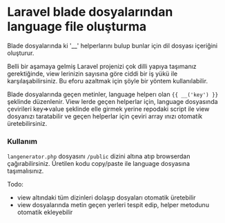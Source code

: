 # Laravel blade dosyalarından language file oluşturma
Blade dosyalarında ki '__' helperlarını bulup bunlar için dil dosyası içeriğini oluşturur.

Belli bir aşamaya gelmiş Laravel projenizi çok dilli yapıya taşımanız gerektiğinde, view lerinizin sayısına göre ciddi bir iş yükü ile karşılaşabilirsiniz. Bu eforu azaltmak için şöyle bir yöntem kullanılabilir. 

Blade dosyalarında geçen metinler, language helperı olan `{{ __('key') }}` şeklinde düzenlenir. View lerde geçen helperlar için, language dosyasında çevirileri key=>value şeklinde elle girmek yerine repodaki script ile view dosyanızı taratabilir ve geçen helperlar için çeviri array ınızı otomatik üretebilirsiniz.

### Kullanım

`langenerator.php` dosyasını `/public` dizini altına atıp browserdan çağırabilirsiniz. Üretilen kodu copy/paste ile language dosyasına taşımalısınız.

Todo:
- view altındaki tüm dizinleri dolaşıp dosyaları otomatik üretebilir
- view dosyalarında metin geçen yerleri tespit edip, helper metodunu otomatik ekleyebilir
